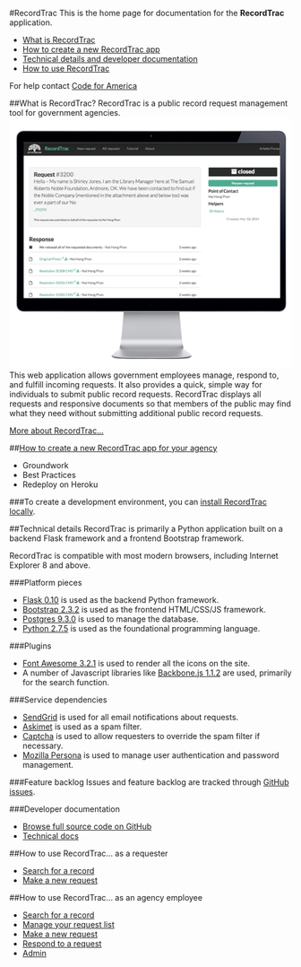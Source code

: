 #RecordTrac
This is the home page for documentation for the **RecordTrac** application.

* [What is RecordTrac](#what-is-recordtrac)
* [How to create a new RecordTrac app](#how-to-create-a-new-recordtrac-app-for-your-agency)
* [Technical details and developer documentation](#technical-details)
* [How to use RecordTrac](#how-to-use-recordtrac-as-a-requester)

For help contact [Code for America](http://www.codeforamerica.org/apps/recordtrac)

##What is RecordTrac?
RecordTrac is a public record request management tool for government agencies.
![RecordTrac](/docs/images/generic_request.png "RecordTrac")
This web application allows government employees manage, respond to, and fulfill incoming requests.  It also provides a quick, simple way for individuals to submit public record requests. RecordTrac displays all requests and responsive documents so that members of the public may find what they need without submitting additional public record requests.

[More about RecordTrac...](/docs/about.md)

##[How to create a new RecordTrac app for your agency](/docs/redeploy.md)
* Groundwork
* Best Practices
* Redeploy on Heroku

###To create a development environment, you can  [install RecordTrac locally](/docs/local_installation.md).

##Technical details
RecordTrac is primarily a Python application built on a backend Flask framework and a frontend Bootstrap framework.

RecordTrac is compatible with most modern browsers, including Internet Explorer 8 and above.

###Platform pieces
* [Flask 0.10](http://flask.pocoo.org/) is used as the backend Python framework.
* [Bootstrap 2.3.2](http://getbootstrap.com/2.3.2) is used as the frontend HTML/CSS/JS framework.
* [Postgres 9.3.0](http://www.postgresapp.com/) is used to manage the database.
* [Python 2.7.5](http://www.python.org/getit) is used as the foundational programming language.

###Plugins
* [Font Awesome 3.2.1](http://fortawesome.github.io/Font-Awesome) is used to render all the icons on the site.
* A number of Javascript libraries like [Backbone.js 1.1.2](http://backbonejs.org/#) are used, primarily for the search function.

###Service dependencies
* [SendGrid](http://sendgrid.com/) is used for all email notifications about requests.
* [Askimet](http://akismet.com/) is used as a spam filter.
* [Captcha](http://www.captcha.net/) is used to allow requesters to override the spam filter if necessary.
* [Mozilla Persona](https://login.persona.org/) is used to manage user authentication and password management.

###Feature backlog
Issues and feature backlog are tracked through [GitHub issues](https://github.com/codeforamerica/recordtrac/issues).

###Developer documentation
* [Browse full source code on GitHub](https://github.com/codeforamerica/recordtrac)
* [Technical docs](http://codeforamerica.github.io/recordtrac/docs/2.0.0/technical-docs.html)

##How to use RecordTrac... as a requester
* [Search for a record](/docs/requester.md)
* [Make a new request](/docs/requester.md#make-a-request)

##How to use RecordTrac... as an agency employee
* [Search for a record](/docs/responder.md)
* [Manage your request list](/docs/responder.md#manage-your-request-list)
* [Make a new request](/docs/responder.md#make-a-new-request)
* [Respond to a request](/docs/responder.md#respond-to-a-request)
* [Admin](/docs/admin.md)
